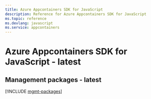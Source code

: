 ```yaml
---
title: Azure Appcontainers SDK for JavaScript
description: Reference for Azure Appcontainers SDK for JavaScript
ms.topic: reference
ms.devlang: javascript
ms.service: appcontainers
---
```

# Azure Appcontainers SDK for JavaScript - latest

## Management packages - latest
[!INCLUDE [mgmt-packages](appcontainers-mgmt-index.md)]

